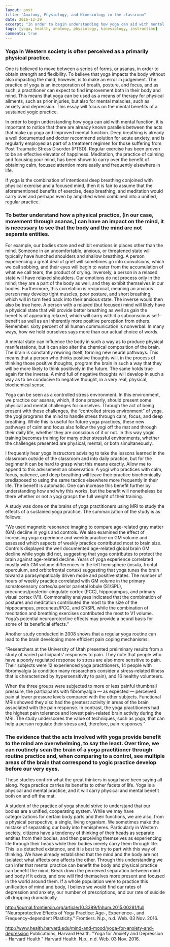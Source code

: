 ```yaml
---
layout: post
title: "Anatomy, Physiology, and Kinesiology in the classroom"
date: 2016-12-29
excerpt: "In order to begin understanding how yoga can aid with mental function, it is important to notice that there are already known parallels between the acts that make up yoga and improved mental function."
tags: [yoga, health, anatomy, physiology, kinesiology, instruction]
comments: true
---
```




### Yoga in Western society is often perceived as a primarily physical practice.
One is believed to move between a series of forms, or asanas, in order to obtain strength and flexibility. To believe that yoga impacts the body without also impacting the mind, however, is to make an error in judgement. The practice of yoga is an incorporation of breath, posture, and focus, and as such, a practitioner can expect to find improvement both in their body and mind. This means that yoga can be used as a means of therapy for physical ailments, such as prior injuries, but also for mental maladies, such as anxiety and depression. This essay will focus on the mental benefits of a sustained yogic practice.

In order to begin understanding how yoga can aid with mental function, it is important to notice that there are already known parallels between the acts that make up yoga and improved mental function. Deep breathing is already a well documented and doctor recommend solution for acute anxiety, and is regularly employed as part of a treatment regimen for those suffering from Post Traumatic Stress Disorder (PTSD). Regular exercise has been proven to be an effective elevator of happiness. Meditation, the practice of calming and focusing your mind, has been shown to carry over the benefit of obtaining calm, focused attention more easily and frequently elsewhere in life.

If yoga is the combination of intentional deep breathing conjoined with physical exercise and a focused mind, then it is fair to assume that the aforementioned benefits of exercise, deep breathing, and meditation would carry over and perhaps even by amplified when combined into a unified, regular practice.

### To better understand how a physical practice, (in our case, movement through asanas,) can have an impact on the mind, it is necessary to see that the body and the mind are not separate entities. 
For example, our bodies store and exhibit emotions in places other than the mind. Someone in an uncomfortable, anxious, or threatened state will typically have hunched shoulders and shallow breathing. A person experiencing a great deal of grief will sometimes go into convulsions, which we call sobbing, and their eyes will begin to water from the accumulation of what we call tears, the product of crying. Inversely, a person in a relaxed state will have relaxed shoulders. Our emotions do not process only in the mind; they are a part of the body as well, and they exhibit themselves in our bodies. Furthermore, this correlation is reciprocal, meaning an anxious person may develop tight muscles, poor posture, and short breathing, which will in turn feed back into their anxious state. The inverse would then also be true here. A person with a relaxed (but focused) mind will likely have a physical state that will provide better breathing as well as gain the benefits of appearing relaxed, which will carry with it a subconscious self-benefit as well as an inherently more positive perception from others. Remember: sixty percent of all human communication is nonverbal. In many ways, how we hold ourselves says more than our actual choice of words.

A mental state can influence the body in such a way as to produce physical manifestations, but it can also alter the chemical composition of the brain. The brain is constantly rewiring itself, forming new neural pathways. This means that a person who thinks positive thoughts will, in the process of thinking those positive thoughts, program the brain in such a way that they will be more likely to think positively in the future. The same holds true again for the inverse. A mind full of negative thoughts will develop in such a way as to be conducive to negative thought, in a very real, physical, biochemical sense.

Yoga can be seen as a controlled stress environment. In this environment, we practice our asanas, which, if done properly, should present some physical and mental challenges for ourselves. Through the act of being present with these challenges, the “controlled stress environment” of yoga, the yogi programs the mind to handle stress through calm, focus, and deep breathing. While this is useful for future yoga practices, these new pathways of calm and focus also follow the yogi off the mat and through their daily life, whether they are conscious of it or not. In this way yogic training becomes training for many other stressful environments, whether the challenges presented are physical, mental, or both simultaneously.

I frequently hear yoga instructors advising to take the lessons learned in the classroom outside of the classroom and into daily practice, but for the beginner it can be hard to grasp what this means exactly. Allow me to append to this advisement an observation: A yogi who practices with calm, focus, patience, and deep breathing will leave their practice biochemically predisposed to using the same tactics elsewhere more frequently in their life. The benefit is automatic. One can increase this benefit further by understanding how and why this works, but the benefit will nonetheless be there whether or not a yogi grasps the full weight of their training.

A study was done on the brains of yoga practitioners using MRI to study the effects of a sustained yoga practice. The summarization of the study is as follows:

“We used magnetic resonance imaging to compare age-related gray matter (GM) decline in yogis and controls. We also examined the effect of increasing yoga experience and weekly practice on GM volume and assessed which aspects of weekly practice contributed most to brain size. Controls displayed the well documented age-related global brain GM decline while yogis did not, suggesting that yoga contributes to protect the brain against age-related decline. Years of yoga experience correlated mostly with GM volume differences in the left hemisphere (insula, frontal operculum, and orbitofrontal cortex) suggesting that yoga tunes the brain toward a parasympatically driven mode and positive states. The number of hours of weekly practice correlated with GM volume in the primary somatosensory cortex/superior parietal lobule (S1/SPL), precuneus/posterior cingulate cortex (PCC), hippocampus, and primary visual cortex (V1). Commonality analyses indicated that the combination of postures and meditation contributed the most to the size of the hippocampus, precuneus/PCC, and S1/SPL while the combination of meditation and breathing exercises contributed the most to V1 volume. Yoga’s potential neuroprotective effects may provide a neural basis for some of its beneficial effects.”

Another study conducted in 2008 shows that a regular yoga routine can lead to the brain developing more efficient pain coping mechanisms:

“Researchers at the University of Utah presented preliminary results from a study of varied participants' responses to pain. They note that people who have a poorly regulated response to stress are also more sensitive to pain. Their subjects were 12 experienced yoga practitioners, 14 people with fibromyalgia (a condition many researchers consider a stress-related illness that is characterized by hypersensitivity to pain), and 16 healthy volunteers.

When the three groups were subjected to more or less painful thumbnail pressure, the participants with fibromyalgia — as expected — perceived pain at lower pressure levels compared with the other subjects. Functional MRIs showed they also had the greatest activity in areas of the brain associated with the pain response. In contrast, the yoga practitioners had the highest pain tolerance and lowest pain-related brain activity during the MRI. The study underscores the value of techniques, such as yoga, that can help a person regulate their stress and, therefore, pain responses.”

### The evidence that the acts involved with yoga provide benefit to the mind are overwhelming, to say the least. Over time, we can routinely scan the brain of a yoga practitioner through routine practice and, when comparing to a control, see multiple areas of the brain that correspond to yogic practice develop before our very eyes.

These studies confirm what the great thinkers in yoga have been saying all along. Yoga practice carries its benefits to other facets of life. Yoga is a physical and mental practice, and it will carry physical and mental benefit both on and off the mat.

A student of the practice of yoga should strive to understand that our bodies are a unified, cooperating system. While we may have categorizations for certain body parts and their functions, we are also, from a physical perspective, a single, living organism. We sometimes make the mistake of separating our body into hemispheres. Particularly in Western society, citizens have a tendency of thinking of their heads as separate entities from their bodies, and then perceiving themselves as experiencing life through their heads while their bodies merely carry them through life. This is a detached existence, and it is best to try to part with this way of thinking. We have already established that the mind and the body are not isolated; what affects one affects the other. Through this understanding we can infer that mental practice can benefit the body and physical practice can benefit the mind. Break down the perceived separation between mind and body if it exists, and one will find themselves more present and focused in the world around them. If a whole population were to practice this unification of mind and body, I believe we would find our rates of depression and anxiety, our number of prescriptions, and our rate of suicide all dropping dramatically.



http://journal.frontiersin.org/article/10.3389/fnhum.2015.00281/full
"Neuroprotective Effects of Yoga Practice: Age-, Experience-, and Frequency-dependent Plasticity." Frontiers. N.p., n.d. Web. 03 Nov. 2016.

http://www.health.harvard.edu/mind-and-mood/yoga-for-anxiety-and-depression
Publications, Harvard Health. "Yoga for Anxiety and Depression - Harvard Health." Harvard Health. N.p., n.d. Web. 03 Nov. 2016.